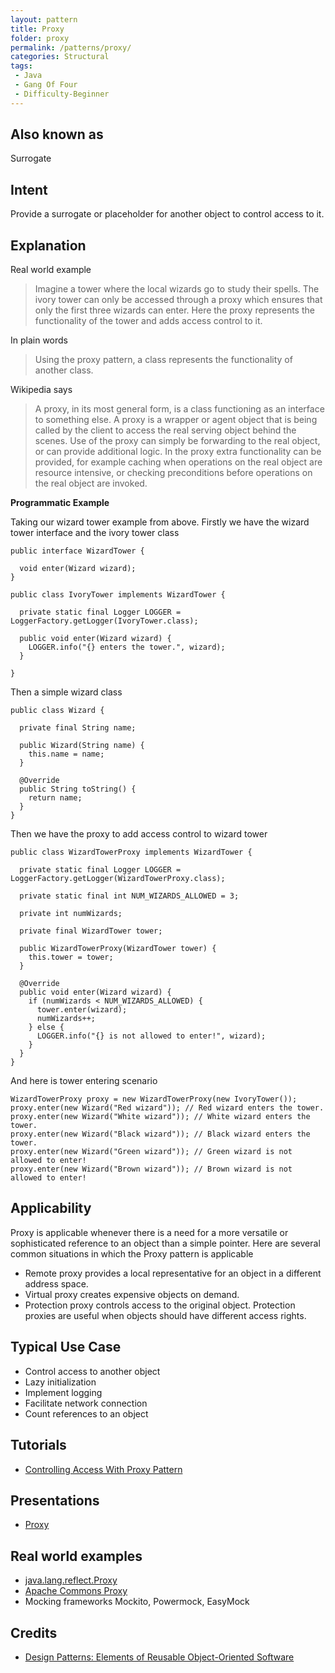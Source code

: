 ```yaml
---
layout: pattern
title: Proxy
folder: proxy
permalink: /patterns/proxy/
categories: Structural
tags:
 - Java
 - Gang Of Four
 - Difficulty-Beginner
---
```


## Also known as
Surrogate

## Intent
Provide a surrogate or placeholder for another object to control
access to it.

## Explanation
Real world example

> Imagine a tower where the local wizards go to study their spells. The ivory tower can only be accessed through a proxy which ensures that only the first three wizards can enter. Here the proxy represents the functionality of the tower and adds access control to it.

In plain words

> Using the proxy pattern, a class represents the functionality of another class.

Wikipedia says

> A proxy, in its most general form, is a class functioning as an interface to something else. A proxy is a wrapper or agent object that is being called by the client to access the real serving object behind the scenes. Use of the proxy can simply be forwarding to the real object, or can provide additional logic. In the proxy extra functionality can be provided, for example caching when operations on the real object are resource intensive, or checking preconditions before operations on the real object are invoked.

**Programmatic Example**

Taking our wizard tower example from above. Firstly we have the wizard tower interface and the ivory tower class

```
public interface WizardTower {

  void enter(Wizard wizard);
}

public class IvoryTower implements WizardTower {

  private static final Logger LOGGER = LoggerFactory.getLogger(IvoryTower.class);

  public void enter(Wizard wizard) {
    LOGGER.info("{} enters the tower.", wizard);
  }

}
```

Then a simple wizard class

```
public class Wizard {

  private final String name;

  public Wizard(String name) {
    this.name = name;
  }

  @Override
  public String toString() {
    return name;
  }
}
```

Then we have the proxy to add access control to wizard tower

```
public class WizardTowerProxy implements WizardTower {

  private static final Logger LOGGER = LoggerFactory.getLogger(WizardTowerProxy.class);

  private static final int NUM_WIZARDS_ALLOWED = 3;

  private int numWizards;

  private final WizardTower tower;

  public WizardTowerProxy(WizardTower tower) {
    this.tower = tower;
  }

  @Override
  public void enter(Wizard wizard) {
    if (numWizards < NUM_WIZARDS_ALLOWED) {
      tower.enter(wizard);
      numWizards++;
    } else {
      LOGGER.info("{} is not allowed to enter!", wizard);
    }
  }
}
```

And here is tower entering scenario

```
WizardTowerProxy proxy = new WizardTowerProxy(new IvoryTower());
proxy.enter(new Wizard("Red wizard")); // Red wizard enters the tower.
proxy.enter(new Wizard("White wizard")); // White wizard enters the tower.
proxy.enter(new Wizard("Black wizard")); // Black wizard enters the tower.
proxy.enter(new Wizard("Green wizard")); // Green wizard is not allowed to enter!
proxy.enter(new Wizard("Brown wizard")); // Brown wizard is not allowed to enter!
```

## Applicability
Proxy is applicable whenever there is a need for a more
versatile or sophisticated reference to an object than a simple pointer. Here
are several common situations in which the Proxy pattern is applicable

* Remote proxy provides a local representative for an object in a different address space.
* Virtual proxy creates expensive objects on demand.
* Protection proxy controls access to the original object. Protection proxies are useful when objects should have different access rights.

## Typical Use Case

* Control access to another object
* Lazy initialization
* Implement logging
* Facilitate network connection
* Count references to an object

## Tutorials
* [Controlling Access With Proxy Pattern](http://java-design-patterns.com/blog/controlling-access-with-proxy-pattern/)

## Presentations
* [Proxy](https://github.com/iluwatar/java-design-patterns/tree/master/proxy/etc/presentation.html)

## Real world examples

* [java.lang.reflect.Proxy](http://docs.oracle.com/javase/8/docs/api/java/lang/reflect/Proxy.html)
* [Apache Commons Proxy](https://commons.apache.org/proper/commons-proxy/)
* Mocking frameworks Mockito, Powermock, EasyMock

## Credits

* [Design Patterns: Elements of Reusable Object-Oriented Software](http://www.amazon.com/Design-Patterns-Elements-Reusable-Object-Oriented/dp/0201633612)
